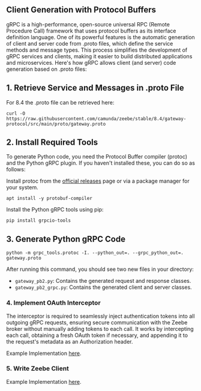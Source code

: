 ## Client Generation with Protocol Buffers

gRPC is a high-performance, open-source universal RPC (Remote Procedure Call) framework that uses protocol buffers as its interface definition language. One of its powerful features is the automatic generation of client and server code from .proto files, which define the service methods and message types. This process simplifies the development of gRPC services and clients, making it easier to build distributed applications and microservices. Here's how gRPC allows client (and server) code generation based on .proto files:

## 1.  Retrieve Service and Messages in .proto File

For 8.4 the .proto file can be retrieved here:

```
curl -O https://raw.githubusercontent.com/camunda/zeebe/stable/8.4/gateway-protocol/src/main/proto/gateway.proto
```

## 2. Install Required Tools
To generate Python code, you need the Protocol Buffer compiler (protoc) and the Python gRPC plugin. If you haven't installed these, you can do so as follows:

Install protoc from the [official releases](https://grpc.io/docs/protoc-installation/) page or via a package manager for your system.

```
apt install -y protobuf-compiler
```

Install the Python gRPC tools using pip:

```
pip install grpcio-tools
```

## 3. Generate Python gRPC Code

```
python -m grpc_tools.protoc -I. --python_out=. --grpc_python_out=. gateway.proto
```

After running this command, you should see two new files in your directory:

- `gateway_pb2.py`: Contains the generated request and response classes.
- `gateway_pb2_grpc.py`: Contains the generated client and server classes.


### 4. Implement OAuth Interceptor

The interceptor is required to seamlessly inject authentication tokens into all outgoing gRPC requests, ensuring secure communication with the Zeebe broker without manually adding tokens to each call. It works by intercepting each call, obtaining a fresh OAuth token if necessary, and appending it to the request's metadata as an Authorization header.

Example Implementation [here](oauthinterceptor.py).

### 5. Write Zeebe Client
Example Implementation [here](zeebe_client.py).




